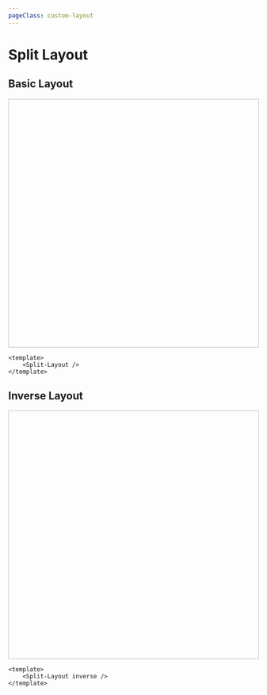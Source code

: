 ```yaml
---
pageClass: custom-layout
---
```


# Split Layout

## Basic Layout

<div style=" width: 100%; height: 500px; border: 1px solid #c1c1c1;">
    <Split-Layout></Split-Layout>
</div>

<CodeGroup>
  <CodeGroupItem title="Vue" active>

```vue
<template>
	<Split-Layout />
</template>
```

  </CodeGroupItem>
</CodeGroup>

## Inverse Layout

<div style=" width: 100%; height: 500px; border: 1px solid #c1c1c1;">
    <Split-Layout inverse />
</div>

<CodeGroup>
  <CodeGroupItem title="Vue" active>

```vue
<template>
	<Split-Layout inverse />
</template>
```

  </CodeGroupItem>
</CodeGroup>
